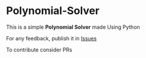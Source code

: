 # Polynomial-Solver
This is a simple **Polynomial Solver** made Using Python 

For any feedback, publish it in [Issues](https://github.com/python-apps/Polynonmial-Solver/issues)

To contribute consider PRs
